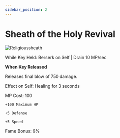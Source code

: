 ```yaml
---
sidebar_position: 2
---
```


# Sheath of the Holy Revival

![Religioussheath](https://vwiki.valorserver.com/api/item/picture/sheath%20of%20the%20holy%20revival)

While Key Held: Berserk on Self | Drain 10 MP/sec

**When Key Released**

Releases final blow of 750 damage.

Effect on Self: Healing for 3 seconds

MP Cost: 100

    +100 Maximum HP
    
    +5 Defense
    
    +5 Speed
    
Fame Bonus: 6%
